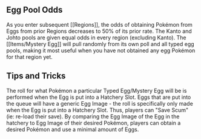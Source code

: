 ## Egg Pool Odds

As you enter subsequent [[Regions]], the odds of obtaining Pokémon from Eggs from prior Regions decreases to 50% of its prior rate.
The Kanto and Johto pools are given equal odds in every region (excluding Kanto).
The [[Items/Mystery Egg]] will pull randomly from its own poll and all typed egg pools, making it most useful when you have not obtained any egg Pokémon for that region yet.

## Tips and Tricks

The roll for what Pokémon a particular Typed Egg/Mystery Egg will be is performed when the Egg is put into a Hatchery Slot.
Eggs that are put into the queue will have a generic Egg Image - the roll is specifically only made when the Egg is put into a Hatchery Slot.
Thus, players can "Save Scum" (ie: re-load their save).
By comparing the Egg Image of the Egg in the hatchery to Egg Image of their desired Pokémon, players can obtain a desired Pokémon and use a minimal amount of Eggs.